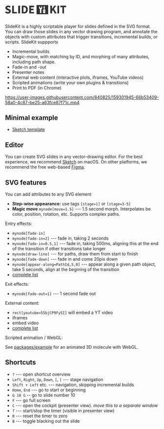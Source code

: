 <br><img src="logo.svg" width="200" alt="SlideKit logo" style="margin:1em 0">

SlideKit is a highly scriptable player for slides defined in the SVG format.
You can draw those slides in any vector drawing program, and annotate the objects with custom attributes that trigger transitions, incremental builds, or scripts. SlideKit suppports

-   Incremental builds
-   Magic-move, with matching by ID, and morphing of many attributes, including path shape.
-   Fade-in and -out
-   Presenter notes
-   External web content (interactive plots, iframes, YouTube videos)
-   Scripted animations (write your own plugins & transitions)
-   Print to PDF (in Chrome)


https://user-images.githubusercontent.com/840825/159301945-66b53409-58a0-4c87-be25-a63fce87f71c.mp4



## Minimal example

-   [Sketch template](https://github.com/tvogels/slidekit-example-sketch)

## Editor

You can create SVG slides in any vector-drawing editor.
For the best experience, we recommend [Sketch](https://www.sketch.com/home/) on macOS.
On other platforms, we recommend the free web-based [Figma](https://www.figma.com).

## SVG features

You can add attributes to any SVG element

-   **Step-wise appearance:** use tags `[stage=1]` or `[stage=3-5]`
-   **Magic move** `mynode[move=1.5]` --- 1.5 second morph. Interpolates be color, position, rotation, etc. Supports complex paths.

Entry effects:

-   `mynode[fade-in]`
-   `mynode[fade-in=2]` --- fade in, taking 2 seconds
-   `mynode[fade-in=0.5,1]` --- fade in, taking 500ms, aligning this at the end of the transition if other transitions take longer
-   `mynode[draw-line]` --- for paths, draw them from start to finish
-   `mynode[fade-down]` --- fade in and come 20pix down
-   `mynode[appear-along=PathId,5,0]` --- appear along a given path object, take 5 seconds, align at the begining of the transition
-   [complete list](https://github.com/tvogels/slidekit/blob/master/packages/slidekit/src/transitions/index.ts#L10-L14)

Exit effects:

-   `mynode[fade-out=1]` --- 1 second fade out

External content:

-   `rect[youtube=55bjCP9Fy5I]` will embed a YT video
-   iframes
-   embed video
-   [complete list](https://github.com/tvogels/slidekit/blob/master/packages/slidekit/src/preprocessors/index.ts)

Scripted animation / WebGL:

See [packages/example](./packages/example/molecule/index.js) for an animated 3D molecule with WebGL.

## Shortcuts

-   `?` --- open shortcut overview
-   `Left`, `Right`, `Up`, `Down`, `[`, `]` --- stage navigation
-   `Shift + Left` etc. --- navigation, skipping incremental builds
-   `Home`, `End` --- go to start or beginning
-   `G 10 G` -- go to slide number 10
-   `F` --- go full screen
-   `C` --- open the cockpit (presenter view). _move this to a separate window_
-   `T` --- start/stop the timer (visible in presenter view)
-   `R` --- reset the timer to zero
-   `B` --- toggle blacking out the slide
